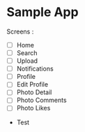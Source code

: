 # Sample App

Screens :

-   [ ] Home
-   [ ] Search
-   [ ] Upload
-   [ ] Notifications
-   [ ] Profile
-   [ ] Edit Profile
-   [ ] Photo Detail
-   [ ] Photo Comments
-   [ ] Photo Likes
- Test
